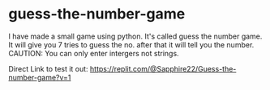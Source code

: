 # guess-the-number-game


I have made a small game using python. It's called guess the number game.
It will give you 7 tries to guess the no. after that it will tell you the number.
CAUTION: You can only enter intergers not strings.

Direct Link to test it out: https://replit.com/@Sapphire22/Guess-the-number-game?v=1
